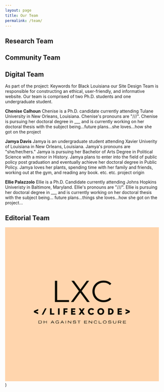 ```yaml
---
layout: page
title: Our Team
permalink: /team/
---
```

## Research Team

## Community Team

## Digital Team
As part of the project: Keywords for Black Louisiana our Site Design Team is responsible for constructing an ethical, user-friendly, and informative website. Our team is comprised of two Ph.D. students and one undergraduate student. 


**Chenise Calhoun**
Chenise is a Ph.D. candidate currently attending Tulane University in New Orleans, Louisiana. Chenise's pronouns are "///". Chenise is pursuing her doctoral degree in ___ and is currently working on her doctoral thesis with the subject being...future plans...she loves...how she got on the project

**Jamya Davis**
Jamya is an undergraduate student attending Xavier Univerity of Louisiana in New Orleans, Louisiana. Jamya's pronouns are "she/her/hers." Jamya is pursuing her Bachelor of Arts Degree in Political Science with a minor in History. Jamya plans to enter into the field of public policy post graduation and eventually achieve her doctoral degree in Public Policy. Jamya loves her plants, spending time with her family and friends, working out at the gym, and reading any book. etc. etc. project origin

**Ellie Palazzolo**
Ellie is a Ph.D. Candidate currently attending Johns Hopkins Univeristy in Baltimore, Maryland. Ellie's pronouns are "///". Ellie is pursuing her doctoral degree in ___ and is currently working on her doctoral thesis with the subject being... future plans...things she loves...how she got on the project...

## Editorial Team

![life x code logo](assets/figures/LIFEXCODE.png))

